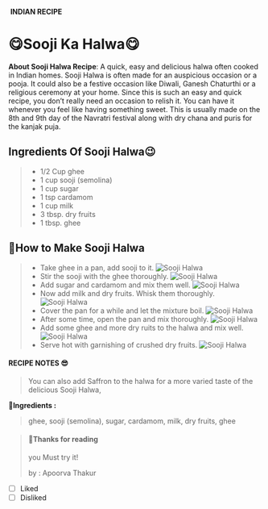 ​                                                                                                                          **INDIAN RECIPE**                                                   

#                                            :yum:Sooji Ka Halwa:yum:

**About Sooji Halwa Recipe**: A quick, easy and delicious halwa often cooked in Indian homes. Sooji Halwa is often made for an auspicious occasion or a pooja. It could also be a festive occasion like Diwali, Ganesh Chaturthi or a religious ceremony at your home. Since this is such an easy and quick recipe, you don’t really need an occasion to relish it. You can have it whenever you feel like having something sweet. This is usually made on the 8th and 9th day of the Navratri festival along with dry chana and puris for the kanjak puja.

## Ingredients Of Sooji Halwa:wink:

> - 1/2 Cup ghee
> - 1 cup sooji (semolina)
> - 1 cup sugar
> - 1 tsp cardamom
> - 1 cup milk
> - 3 tbsp. dry fruits
> - 1 tbsp. ghee

## :thinking:How to Make Sooji Halwa

> - Take ghee in a pan, add sooji to it.                                                                              ![Sooji Halwa](https://i.ndtvimg.com/i/2017-09/sooji-halwa_300x200_81505476417.jpg)
> - Stir the sooji with the ghee thoroughly.                                                                      ![Sooji Halwa](https://i.ndtvimg.com/i/2017-09/sooji-halwa_300x200_41505476510.jpg)
> - Add sugar and cardamom and mix them well.                                                          ![Sooji Halwa](https://i.ndtvimg.com/i/2017-09/sooji-halwa_300x200_81505476595.jpg)
> - Now add milk and dry fruits. Whisk them thoroughly.                                             ![Sooji Halwa](https://i.ndtvimg.com/i/2017-09/sooji-halwa_300x200_81505476759.jpg)
> - Cover the pan for a while and let the mixture boil.                                                   ![Sooji Halwa](https://i.ndtvimg.com/i/2017-09/sooji-halwa_300x200_41505476915.jpg)
> - After some time, open the pan and mix thoroughly.                                                ![Sooji Halwa](https://i.ndtvimg.com/i/2017-09/sooji-halwa_300x200_41505477021.jpg)
> - Add some ghee and more dry ruits to the halwa and mix well.                              ![Sooji Halwa](https://i.ndtvimg.com/i/2017-09/sooji-halwa_300x200_41505477500.jpg)
> - Serve hot with garnishing of crushed dry fruits.                                                        ![Sooji Halwa](https://i.ndtvimg.com/i/2017-09/sooji-halwa_300x200_81505477820.jpg)





#### RECIPE NOTES :sunglasses:

>  You can also add Saffron to the halwa for a more varied taste of the delicious Sooji Halwa,



:key:**Ingredients :** 

> ghee, sooji (semolina), sugar, cardamom, milk, dry fruits, ghee



> #### :pray:**Thanks for reading**                                                                   
>
> you Must try it!
>
> by : Apoorva Thakur 

- [ ] Liked 
- [ ] Disliked